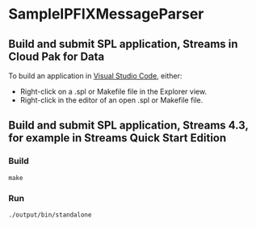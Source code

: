 # SampleIPFIXMessageParser

## Build and submit SPL application, Streams in Cloud Pak for Data

To build an application in [Visual Studio Code](https://marketplace.visualstudio.com/items?itemName=IBM.ibm-streams), either:

* Right-click on a .spl or Makefile file in the Explorer view.
* Right-click in the editor of an open .spl or Makefile file.

## Build and submit SPL application, Streams 4.3, for example in Streams Quick Start Edition

### Build

`make`

### Run

`./output/bin/standalone`
